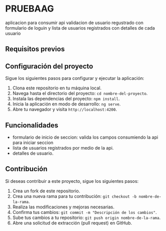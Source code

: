 # PRUEBAAG

aplicacion para consumir api validacion de usuario regustrado con formulario de loguin y lista de usuarios registrados con detalles de cada usuario
## Requisitos previos



## Configuración del proyecto

Sigue los siguientes pasos para configurar y ejecutar la aplicación:

1. Clona este repositorio en tu máquina local.
2. Navega hasta el directorio del proyecto: `cd nombre-del-proyecto`.
3. Instala las dependencias del proyecto: `npm install`.
4. Inicia la aplicación en modo de desarrollo: `ng serve`.
5. Abre tu navegador y visita `http://localhost:4200`.

## Funcionalidades

- formulario de inicio de seccion: valida los campos consumiendo la api para iniciar seccion
- lista de usuarios registrados por medio de la api.
- detalles de usuario.



## Contribución

Si deseas contribuir a este proyecto, sigue los siguientes pasos:

1. Crea un fork de este repositorio.
2. Crea una nueva rama para tu contribución: `git checkout -b nombre-de-la-rama`.
3. Realiza las modificaciones y mejoras necesarias.
4. Confirma tus cambios: `git commit -m "Descripción de los cambios"`.
5. Sube tus cambios a tu repositorio: `git push origin nombre-de-la-rama`.
6. Abre una solicitud de extracción (pull request) en GitHub.



